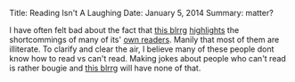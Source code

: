 Title: Reading Isn't A Laughing
Date: January 5, 2014
Summary: matter?

I have often felt bad about the fact that [this blrrg][3] [highlights][1] the shortcommings of many of its' [own readers][2]. Manily that most of them are illiterate. To clarify and clear the air, I believe many of these people dont know how to read vs can't read. Making jokes about people who can't read is rather bougie and [this blrrg][3] will have none of that.

[1]: http://cloudbacon.com/2011-12-19-People-Can-Not-Read
[2]: https://gimmebar.com/view/50340ae129ca15593d000005/big
[3]: https://gimmebar.com/view/528bbed3aac422ce02000015/big